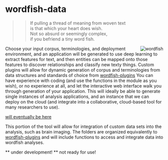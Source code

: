 # wordfish-data

  >>   If pulling a thread of meaning from woven text <br>
  >>   is that which your heart does wish. <br>
  >>   Not so absurd or seemingly complex,  <br>
  >>   if you befriend a tiny word fish. <br>

<div style="float: right">
    <img src="https://raw.githubusercontent.com/word-fish/wordfish-python/master/doc/img/wordfish_smile.png" alt="wordfish" title="Wordfish" style="float:right"/>
</div>

Choose your input corpus, terminologies, and deployment environment, and an application will be generated to use deep learning to extract features for text, and then entities can be mapped onto those features to discover relationships  and classify new texty things. Custom plugins will allow for dynamic generation of corpus and terminologies from data structures and standards of choice from [wordfish-plugins](http://www.github.com/word-fish/wordfish-plugins) You can have experience with coding (and use the functions in the module as you wish), or no experience at all, and let the interactive web interface walk you through generation of your application. This will ideally be able to generate single instances of analysis applications, and an instance that we can deploy on the cloud (and integrate into a collaborative, cloud-based tool for many researchers to use).

[will eventually be here](https://pypi.python.org/pypi/wordfish)

This portion of the tool will allow for integration of custom data sets into the analysis, such as brain imaging. The folders are organized equivalently to [wordfish-plugins](http://www.github.com/word-fish/wordfish-plugins) and will include functions to access and integrate data into wordfish analyses.

** under development! ** not ready for use!
